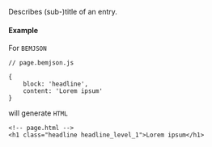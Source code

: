 Describes (sub-)title of an entry.

#### Example ####

For `BEMJSON`

    // page.bemjson.js

    {
        block: 'headline',
        content: 'Lorem ipsum'
    }

will generate `HTML`

    <!-- page.html -->
    <h1 class="headline headline_level_1">Lorem ipsum</h1>

